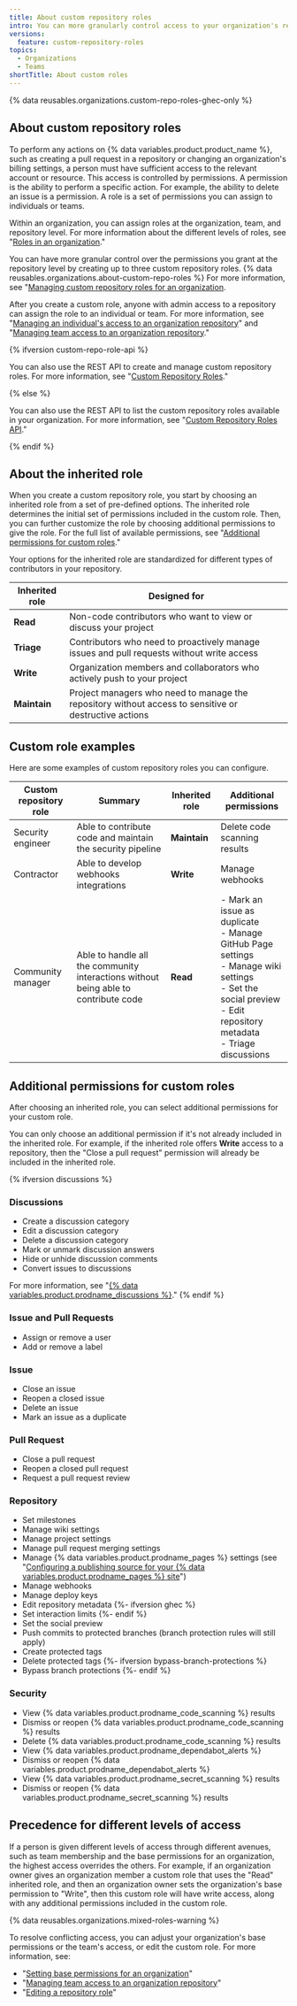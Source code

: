 ```yaml
---
title: About custom repository roles
intro: You can more granularly control access to your organization's repositories with custom repository roles.
versions:
  feature: custom-repository-roles
topics:
  - Organizations
  - Teams
shortTitle: About custom roles
---
```


{% data reusables.organizations.custom-repo-roles-ghec-only %}

## About custom repository roles

To perform any actions on {% data variables.product.product_name %}, such as creating a pull request in a repository or changing an organization's billing settings, a person must have sufficient access to the relevant account or resource. This access is controlled by permissions. A permission is the ability to perform a specific action. For example, the ability to delete an issue is a permission. A role is a set of permissions you can assign to individuals or teams.

Within an organization, you can assign roles at the organization, team, and repository level. For more information about the different levels of roles, see "[Roles in an organization](/organizations/managing-peoples-access-to-your-organization-with-roles/roles-in-an-organization)."

You can have more granular control over the permissions you grant at the repository level by creating up to three custom repository roles. {% data reusables.organizations.about-custom-repo-roles %} For more information, see "[Managing custom repository roles for an organization](/organizations/managing-peoples-access-to-your-organization-with-roles/managing-custom-repository-roles-for-an-organization).

After you create a custom role, anyone with admin access to a repository can assign the role to an individual or team. For more information, see "[Managing an individual's access to an organization repository](/organizations/managing-access-to-your-organizations-repositories/managing-an-individuals-access-to-an-organization-repository)" and "[Managing team access to an organization repository](/organizations/managing-access-to-your-organizations-repositories/managing-team-access-to-an-organization-repository)."

{% ifversion custom-repo-role-api %}

You can also use the REST API to create and manage custom repository roles. For more information, see "[Custom Repository Roles](/rest/orgs/custom-roles)."

{% else %}

You can also use the REST API to list the custom repository roles available in your organization. For more information, see "[Custom Repository Roles API](/rest/orgs/custom-roles)."

{% endif %}

## About the inherited role

When you create a custom repository role, you start by choosing an inherited role from a set of pre-defined options. The inherited role determines the initial set of permissions included in the custom role. Then, you can further customize the role by choosing additional permissions to give the role. For the full list of available permissions, see "[Additional permissions for custom roles](#additional-permissions-for-custom-roles)."

Your options for the inherited role are standardized for different types of contributors in your repository.

| Inherited role | Designed for |
|----|----|
| **Read** | Non-code contributors who want to view or discuss your project |
| **Triage** | Contributors who need to proactively manage issues and pull requests without write access |
| **Write** | Organization members and collaborators who actively push to your project |
| **Maintain** | Project managers who need to manage the repository without access to sensitive or destructive actions |

## Custom role examples

Here are some examples of custom repository roles you can configure.

| Custom repository role | Summary | Inherited role | Additional permissions |
|----|----|----|----|
| Security engineer | Able to contribute code and maintain the security pipeline | **Maintain** | Delete code scanning results |
| Contractor | Able to develop webhooks integrations | **Write** | Manage webhooks |
| Community manager | Able to handle all the community interactions without being able to contribute code | **Read** | - Mark an issue as duplicate <br> - Manage GitHub Page settings <br> - Manage wiki settings <br> - Set the social preview <br> - Edit repository metadata <br> - Triage discussions |

## Additional permissions for custom roles

After choosing an inherited role, you can select additional permissions for your custom role.

You can only choose an additional permission if it's not already included in the inherited role. For example, if the inherited role offers **Write** access to a repository, then the "Close a pull request" permission will already be included in the inherited role.

{% ifversion discussions %}
### Discussions

- Create a discussion category
- Edit a discussion category
- Delete a discussion category 
- Mark or unmark discussion answers 
- Hide or unhide discussion comments 
- Convert issues to discussions 

For more information, see "[{% data variables.product.prodname_discussions %}](/discussions)."
{% endif %}

### Issue and Pull Requests

- Assign or remove a user 
- Add or remove a label 

### Issue

- Close an issue
- Reopen a closed issue
- Delete an issue
- Mark an issue as a duplicate

### Pull Request

- Close a pull request
- Reopen a closed pull request
- Request a pull request review

### Repository

- Set milestones
- Manage wiki settings 
- Manage project settings
- Manage pull request merging settings 
- Manage {% data variables.product.prodname_pages %} settings (see "[Configuring a publishing source for your {% data variables.product.prodname_pages %} site](/pages/getting-started-with-github-pages/configuring-a-publishing-source-for-your-github-pages-site)")
- Manage webhooks 
- Manage deploy keys 
- Edit repository metadata
{%- ifversion ghec %}
- Set interaction limits
{%- endif %}
- Set the social preview 
- Push commits to protected branches (branch protection rules will still apply)
- Create protected tags
- Delete protected tags
{%- ifversion bypass-branch-protections %}
- Bypass branch protections
{%- endif %}

### Security

- View {% data variables.product.prodname_code_scanning %} results 
- Dismiss or reopen {% data variables.product.prodname_code_scanning %} results
- Delete {% data variables.product.prodname_code_scanning %} results 
- View {% data variables.product.prodname_dependabot_alerts %} 
- Dismiss or reopen {% data variables.product.prodname_dependabot_alerts %} 
- View {% data variables.product.prodname_secret_scanning %} results 
- Dismiss or reopen {% data variables.product.prodname_secret_scanning %} results 

## Precedence for different levels of access

If a person is given different levels of access through different avenues, such as team membership and the base permissions for an organization, the highest access overrides the others. For example, if an organization owner gives an organization member a custom role that uses the "Read" inherited role, and then an organization owner sets the organization's base permission to "Write", then this custom role will have write access, along with any additional permissions included in the custom role.

{% data reusables.organizations.mixed-roles-warning %}

To resolve conflicting access, you can adjust your organization's base permissions or the team's access, or edit the custom role. For more information, see:
  - "[Setting base permissions for an organization](/github/setting-up-and-managing-organizations-and-teams/setting-base-permissions-for-an-organization)"
  - "[Managing team access to an organization repository](/organizations/managing-access-to-your-organizations-repositories/managing-team-access-to-an-organization-repository)"
  - "[Editing a repository role](#editing-a-repository-role)"
